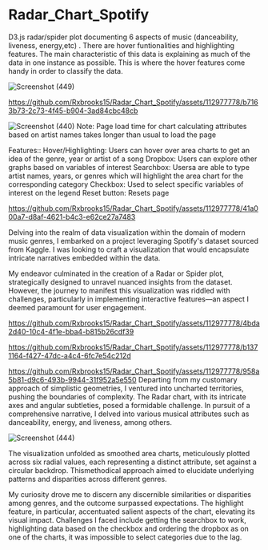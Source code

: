 # Radar_Chart_Spotify

D3.js radar/spider plot documenting 6 aspects of music (danceability, liveness, energy,etc) . There are hover funtionalities and highlighting features. The main characteristic of this data is explaining as much of the data in one instance as possible. This is where the hover features come handy in order to classify the data.

![Screenshot (449)](https://github.com/Rxbrooks15/Radar_Chart_Spotify/assets/112977778/f329beaa-afbd-441f-b0fd-4bc6391af837)



https://github.com/Rxbrooks15/Radar_Chart_Spotify/assets/112977778/b7163b73-2c73-4f45-b904-3ad84cbc48cb




![Screenshot (440)](https://github.com/Rxbrooks15/Radar_Chart_Spotify/assets/112977778/d43260dc-84b2-427c-b34b-a14e9157e36c)
Note: Page load time for chart calculating attributes based on artist names takes longer than usual to load the page 

Features::
Hover/Highlighting: Users can hover over area charts to get an idea of the genre, year or artist of a song
Dropbox: Users can explore other graphs based on variables of interest 
Searchbox: Usersa are able to type artist names, years, or genres which will highlight the area chart for the corresponding category 
Checkbox: Used to select specific variables of interest on the legend 
Reset button: Resets page






https://github.com/Rxbrooks15/Radar_Chart_Spotify/assets/112977778/41a000a7-d8af-4621-b4c3-e62ce27a7483


Delving into the realm of data visualization within the domain of modern music genres, I embarked on a project leveraging Spotify's dataset sourced from Kaggle. I was looking to craft a visualization that would encapsulate intricate narratives embedded within the data.

My endeavor culminated in the creation of a Radar or Spider plot, strategically designed to unravel nuanced insights from the dataset. However, the journey to manifest this visualization was riddled with challenges, particularly in implementing interactive features—an aspect I deemed paramount for user engagement.




https://github.com/Rxbrooks15/Radar_Chart_Spotify/assets/112977778/4bda2d40-10c4-4f1e-bba4-b815b26cdf39



https://github.com/Rxbrooks15/Radar_Chart_Spotify/assets/112977778/b1371164-f427-47dc-a4c4-6fc7e54c212d


https://github.com/Rxbrooks15/Radar_Chart_Spotify/assets/112977778/958a5b81-d9c6-493b-9944-31f952a5e550
 Departing from my customary approach of simplistic geometries, I ventured into uncharted territories, pushing the boundaries of complexity. The Radar chart, with its intricate axes and angular subtleties, posed a formidable challenge. In pursuit of a comprehensive narrative, I delved into various musical attributes such as danceability, energy, and liveness, among others.


![Screenshot (444)](https://github.com/Rxbrooks15/Radar_Chart_Spotify/assets/112977778/aabd151e-ba80-4373-91e6-2912c68034bd)

The visualization unfolded as smoothed area charts, meticulously plotted across six radial values, each representing a distinct attribute, set against a circular backdrop. Thismethodical approach aimed to elucidate underlying patterns and disparities across different genres.

My curiosity drove me to discern any discernible similarities or disparities among genres, and the outcome surpassed expectations. The highlight feature, in particular, accentuated salient aspects of the chart, elevating its visual impact. Challenges I faced include getting the searchbox to work, highlighting data based on the checkbox and ordering the dropbox as on one of the charts, it was impossible to select categories due to the lag.

